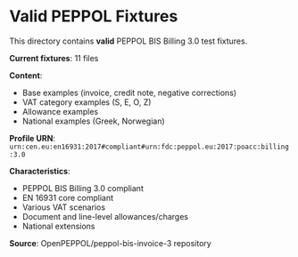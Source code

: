 # Valid PEPPOL Fixtures

This directory contains **valid** PEPPOL BIS Billing 3.0 test fixtures.

**Current fixtures**: 11 files

**Content**:
- Base examples (invoice, credit note, negative corrections)
- VAT category examples (S, E, O, Z)
- Allowance examples
- National examples (Greek, Norwegian)

**Profile URN**: `urn:cen.eu:en16931:2017#compliant#urn:fdc:peppol.eu:2017:poacc:billing:3.0`

**Characteristics**:
- PEPPOL BIS Billing 3.0 compliant
- EN 16931 core compliant
- Various VAT scenarios
- Document and line-level allowances/charges
- National extensions

**Source**: OpenPEPPOL/peppol-bis-invoice-3 repository
